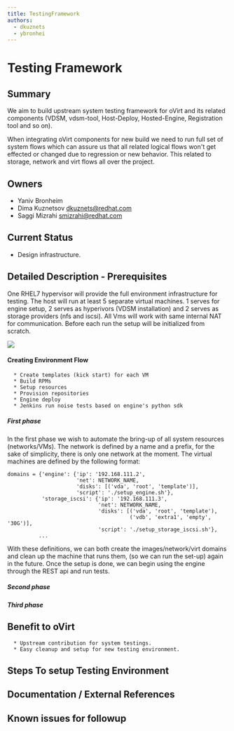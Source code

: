 ```yaml
---
title: TestingFramework
authors:
  - dkuznets
  - ybronhei
---
```


# Testing Framework

## Summary

We aim to build upstream system testing framework for oVirt and its related components (VDSM, vdsm-tool, Host-Deploy, Hosted-Engine, Registration tool and so on).

When integrating oVirt components for new build we need to run full set of system flows which can assure us that all related logical flows won't get effected or changed due to regression or new behavior. This related to storage, network and virt flows all over the project.

## Owners

*   Yaniv Bronheim
*   Dima Kuznetsov <dkuznets@redhat.com>
*   Saggi Mizrahi <smizrahi@redhat.com>

## Current Status

*   Design infrastructure.

## Detailed Description - Prerequisites

One RHEL7 hypervisor will provide the full environment infrastructure for testing. The host will run at least 5 separate virtual machines. 1 serves for engine setup, 2 serves as hyperivors (VDSM installation) and 2 serves as storage providers (nfs and iscsi). All Vms will work with same internal NAT for communication.
Before each run the setup will be initialized from scratch.

![](/images/wiki/TestingEnv.png)

#### Creating Environment Flow

      * Create templates (kick start) for each VM
      * Build RPMs
      * Setup resources
      * Provision repositories
      * Engine deploy
      * Jenkins run noise tests based on engine's python sdk

##### First phase

In the first phase we wish to automate the bring-up of all system resources (networks/VMs).
The network is defined by a name and a prefix, for the sake of simplicity, there is only one network at the moment.
The virtual machines are defined by the following format:

    domains = {'engine': {'ip': '192.168.111.2',
                          'net': NETWORK_NAME,
                          'disks': [('vda', 'root', 'template')],
                          'script': './setup_engine.sh'},
               'storage_iscsi': {'ip': '192.168.111.3',
                                 'net': NETWORK_NAME,
                                 'disks': [('vda', 'root', 'template'),
                                           ('vdb', 'extra1', 'empty', '30G')],
                                 'script': './setup_storage_iscsi.sh'},
              ...

With these definitions, we can both create the images/network/virt domains and clean up the machine that runs them, (so we can run the set-up) again in the future. Once the setup is done, we can begin using the engine through the REST api and run tests.

##### Second phase

##### Third phase

## Benefit to oVirt

      * Upstream contribution for system testings.
      * Easy cleanup and setup for new testing environment.

## Steps To setup Testing Environment

## Documentation / External References

## Known issues for followup

